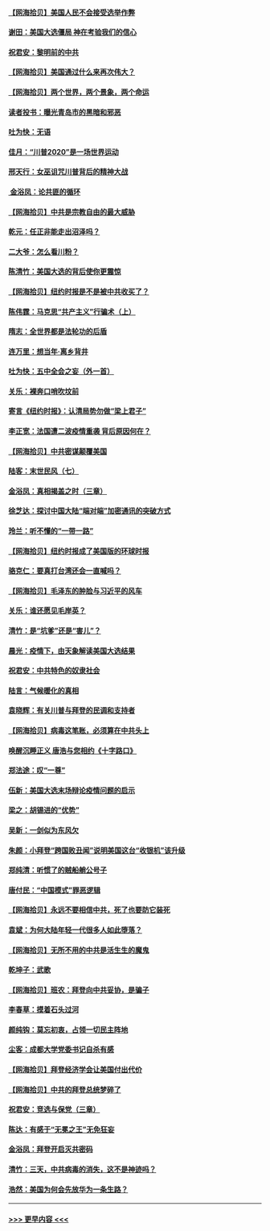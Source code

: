 #### [【网海拾贝】美国人民不会接受选举作弊](../pages/nsc993/n12528850.md?t=11070902) 
#### [谢田：美国大选僵局 神在考验我们的信心](../pages/nsc993/n12527932.md?t=11070902) 
#### [祝君安：黎明前的中共](../pages/nsc993/n12524071.md?t=11070902) 
#### [【网海拾贝】美国通过什么来再次伟大？](../pages/nsc993/n12523844.md?t=11070902) 
#### [【网海拾贝】两个世界，两个景象，两个命运](../pages/nsc993/n12521419.md?t=11070902) 
#### [读者投书：曝光青岛市的黑暗和邪恶](../pages/nsc993/n12520988.md?t=11070902) 
#### [吐为快：无语](../pages/nsc993/n12518588.md?t=11070902) 
#### [佳月：“川普2020”是一场世界运动](../pages/nsc993/n12518581.md?t=11070902) 
#### [邢天行：女巫诅咒川普背后的精神大战](../pages/nsc993/n12517257.md?t=11070902) 
#### [ 金浴凤：论共匪的循环](../pages/nsc993/n12517133.md?t=11070902) 
#### [【网海拾贝】中共是宗教自由的最大威胁](../pages/nsc993/n12516879.md?t=11070902) 
#### [乾元：任正非能走出沼泽吗？](../pages/nsc993/n12515831.md?t=11070902) 
#### [二大爷：怎么看川粉？](../pages/nsc993/n12515820.md?t=11070902) 
#### [陈清竹：美国大选的背后使你更震惊](../pages/nsc993/n12515589.md?t=11070902) 
#### [【网海拾贝】纽约时报是不是被中共收买了？](../pages/nsc993/n12515122.md?t=11070902) 
#### [陈伟霆：马克思“共产主义”行骗术（上）](../pages/nsc993/n12510217.md?t=11070902) 
#### [隋志：全世界都是法轮功的后盾](../pages/nsc993/n12510636.md?t=11070902) 
#### [连万里：想当年‧离乡背井](../pages/nsc993/n12510623.md?t=11070902) 
#### [吐为快：五中全会之妄（外一首）](../pages/nsc993/n12510470.md?t=11070902) 
#### [关乐：裸奔口哨吹坟前](../pages/nsc993/n12510403.md?t=11070902) 
#### [寄言《纽约时报》：认清局势勿做“梁上君子”](../pages/nsc993/n12510042.md?t=11070902) 
#### [李正宽：法国遭二波疫情重袭 背后原因何在？](../pages/nsc993/n12509971.md?t=11070902) 
#### [【网海拾贝】中共密谋颠覆美国](../pages/nsc993/n12509816.md?t=11070902) 
#### [陆客：末世民风（七）](../pages/nsc993/n12507822.md?t=11070902) 
#### [金浴凤：真相揭盖之时（三章）](../pages/nsc993/n12507804.md?t=11070902) 
#### [徐芝达：探讨中国大陆“端对端”加密通讯的突破方式](../pages/nsc993/n12507682.md?t=11070902) 
#### [玲兰：听不懂的“一带一路”](../pages/nsc993/n12507669.md?t=11070902) 
#### [【网海拾贝】纽约时报成了美国版的环球时报](../pages/nsc993/n12507053.md?t=11070902) 
#### [骆克仁：要真打台湾还会一直喊吗？](../pages/nsc993/n12506843.md?t=11070902) 
#### [【网海拾贝】毛泽东的肿脸与习近平的风车](../pages/nsc993/n12504537.md?t=11070902) 
#### [关乐：谁还愿见毛岸英？](../pages/nsc993/n12503866.md?t=11070902) 
#### [清竹：是“坑爹”还是“害儿”？](../pages/nsc993/n12503034.md?t=11070902) 
#### [晨光：疫情下，由天象解读美国大选结果](../pages/nsc993/n12502536.md?t=11070902) 
#### [祝君安：中共特色的奴隶社会](../pages/nsc993/n12501529.md?t=11070902) 
#### [陆言：气候暖化的真相](../pages/nsc993/n12501183.md?t=11070902) 
#### [袁晓辉：有关川普与拜登的民调和支持者](../pages/nsc993/n12500433.md?t=11070902) 
#### [【网海拾贝】病毒这笔账，必须算在中共头上](../pages/nsc993/n12500320.md?t=11070902) 
#### [唤醒沉睡正义 唐浩与您相约《十字路口》](../pages/nsc993/n12497980.md?t=11070902) 
#### [郑法途：叹“一尊”](../pages/nsc993/n12498837.md?t=11070902) 
#### [伍新：美国大选末场辩论疫情问题的启示](../pages/nsc993/n12498829.md?t=11070902) 
#### [梁之：胡锡进的“优势”](../pages/nsc993/n12498780.md?t=11070902) 
#### [吴新：一剑似为东风欠](../pages/nsc993/n12498772.md?t=11070902) 
#### [朱颜：小拜登“跨国败丑闻”说明美国这台“收银机”该升级](../pages/nsc993/n12498731.md?t=11070902) 
#### [郑纯清：听惯了的贼船艄公号子](../pages/nsc993/n12498721.md?t=11070902) 
#### [唐付民：“中国模式”罪恶逻辑](../pages/nsc993/n12498310.md?t=11070902) 
#### [【网海拾贝】永远不要相信中共，死了也要防它装死](../pages/nsc993/n12498162.md?t=11070902) 
#### [袁斌：为何大陆年轻一代很多人如此堕落？](../pages/nsc993/n12495696.md?t=11070902) 
#### [【网海拾贝】无所不用的中共是活生生的魔鬼](../pages/nsc993/n12495621.md?t=11070902) 
#### [乾坤子：武歌](../pages/nsc993/n12493391.md?t=11070902) 
#### [【网海拾贝】班农：拜登向中共妥协，是骗子](../pages/nsc993/n12492877.md?t=11070902) 
#### [李春草：摸着石头过河](../pages/nsc993/n12491121.md?t=11070902) 
#### [颜纯钩：莫忘初衷，占领一切民主阵地](../pages/nsc993/n12490965.md?t=11070902) 
#### [尘客：成都大学党委书记自杀有感](../pages/nsc993/n12490950.md?t=11070902) 
#### [【网海拾贝】拜登经济学会让美国付出代价](../pages/nsc993/n12489662.md?t=11070902) 
#### [【网海拾贝】中共的拜登总统梦碎了](../pages/nsc993/n12487896.md?t=11070902) 
#### [祝君安：竞选与保党（三章）](../pages/nsc993/n12487258.md?t=11070902) 
#### [陈达：有感于“无冕之王”无免狂妄](../pages/nsc993/n12485133.md?t=11070902) 
#### [金浴凤：拜登开启灭共密码](../pages/nsc993/n12485125.md?t=11070902) 
#### [清竹：三天，中共病毒的消失，这不是神迹吗？](../pages/nsc993/n12485027.md?t=11070902) 
#### [浩然：美国为何会先放华为一条生路？](../pages/nsc993/n12484997.md?t=11070902) 

----
#### [ >>> 更早内容 <<< ](../indexes/nsc993-earlier.md)
